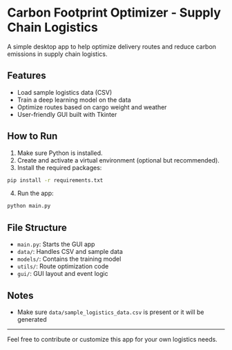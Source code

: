 # Carbon Footprint Optimizer - Supply Chain Logistics

A simple desktop app to help optimize delivery routes and reduce carbon emissions in supply chain logistics.

## Features

* Load sample logistics data (CSV)
* Train a deep learning model on the data
* Optimize routes based on cargo weight and weather
* User-friendly GUI built with Tkinter

## How to Run

1. Make sure Python is installed.
2. Create and activate a virtual environment (optional but recommended).
3. Install the required packages:

```bash
pip install -r requirements.txt
```

4. Run the app:

```bash
python main.py
```

## File Structure

* `main.py`: Starts the GUI app
* `data/`: Handles CSV and sample data
* `models/`: Contains the training model
* `utils/`: Route optimization code
* `gui/`: GUI layout and event logic

## Notes

* Make sure `data/sample_logistics_data.csv` is present or it will be generated

---
Feel free to contribute or customize this app for your own logistics needs.
